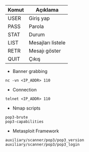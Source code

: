 | Komut | Açıklama |
| - | - |
| USER | Giriş yap |
| PASS | Parola |
| STAT | Durum |
| LIST | Mesajları listele | 
| RETR | Mesajı göster |
| QUIT | Çıkış |

- Banner grabbing

```shell
nc -vn <IP_ADDR> 110
```

- Connection 

```shell
telnet <IP_ADDR> 110
```

- Nmap scripts

```shell
pop3-brute
pop3-capabilities
```

- Metasploit Framework

```shell
auxiliary/scanner/pop3/pop3_version
auxiliary/scanner/pop3/pop3_login
```

